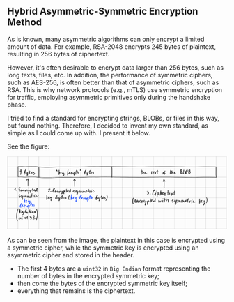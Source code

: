## Hybrid Asymmetric-Symmetric Encryption Method

As is known, many asymmetric algorithms can only encrypt a limited amount of data. 
For example, RSA-2048 encrypts 245 bytes of plaintext, resulting in 256 bytes of ciphertext.

However, it's often desirable to encrypt data larger than 256 bytes, such as long texts, files, etc. 
In addition, the performance of symmetric ciphers, such as AES-256, is often better than that of 
asymmetric ciphers, such as RSA. This is why network protocols (e.g., mTLS) use symmetric encryption for 
traffic, employing asymmetric primitives only during the handshake phase.

I tried to find a standard for encrypting strings, BLOBs, or files in this way, but found nothing. 
Therefore, I decided to invent my own standard, as simple as I could come up with. I present it below.

See the figure:

![Hybrid asymmetric-symetric encryption.png](Hybrid%20asymmetric-symetric%20encryption.png)

As can be seen from the image, the plaintext in this case is encrypted using a symmetric cipher, while the symmetric key is encrypted using an asymmetric cipher and stored in the header.

- The first 4 bytes are a `uint32` in `Big Endian` format representing the number of bytes in the encrypted symmetric key;
- then come the bytes of the encrypted symmetric key itself; 
- everything that remains is the ciphertext.
